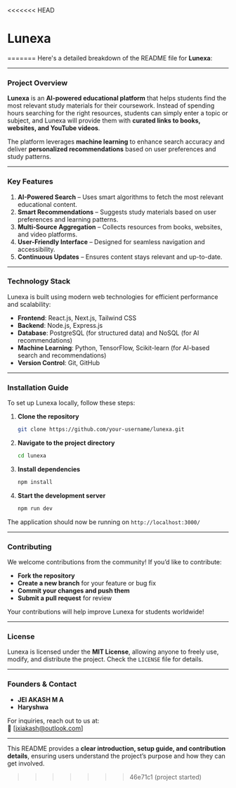 <<<<<<< HEAD
# Lunexa
=======
Here's a detailed breakdown of the README file for **Lunexa**:  

---

### **Project Overview**  
**Lunexa** is an **AI-powered educational platform** that helps students find the most relevant study materials for their coursework. Instead of spending hours searching for the right resources, students can simply enter a topic or subject, and Lunexa will provide them with **curated links to books, websites, and YouTube videos**.  

The platform leverages **machine learning** to enhance search accuracy and deliver **personalized recommendations** based on user preferences and study patterns.  

---

### **Key Features**  
1. **AI-Powered Search** – Uses smart algorithms to fetch the most relevant educational content.  
2. **Smart Recommendations** – Suggests study materials based on user preferences and learning patterns.  
3. **Multi-Source Aggregation** – Collects resources from books, websites, and video platforms.  
4. **User-Friendly Interface** – Designed for seamless navigation and accessibility.  
5. **Continuous Updates** – Ensures content stays relevant and up-to-date.  

---

### **Technology Stack**  
Lunexa is built using modern web technologies for efficient performance and scalability:  

- **Frontend**: React.js, Next.js, Tailwind CSS  
- **Backend**: Node.js, Express.js  
- **Database**: PostgreSQL (for structured data) and NoSQL (for AI recommendations)  
- **Machine Learning**: Python, TensorFlow, Scikit-learn (for AI-based search and recommendations)  
- **Version Control**: Git, GitHub  

---

### **Installation Guide**  
To set up Lunexa locally, follow these steps:  

1. **Clone the repository**  
   ```sh
   git clone https://github.com/your-username/lunexa.git
   ```
2. **Navigate to the project directory**  
   ```sh
   cd lunexa
   ```
3. **Install dependencies**  
   ```sh
   npm install
   ```
4. **Start the development server**  
   ```sh
   npm run dev
   ```  
The application should now be running on `http://localhost:3000/`  

---

### **Contributing**  
We welcome contributions from the community! If you’d like to contribute:  

- **Fork the repository**  
- **Create a new branch** for your feature or bug fix  
- **Commit your changes and push them**  
- **Submit a pull request** for review  

Your contributions will help improve Lunexa for students worldwide!  

---

### **License**  
Lunexa is licensed under the **MIT License**, allowing anyone to freely use, modify, and distribute the project. Check the `LICENSE` file for details.  

---

### **Founders & Contact**  
- **JEI AKASH M A**  
- **Haryshwa**  

For inquiries, reach out to us at:  
📧 [jxiakash@outlook.com]  

---

This README provides a **clear introduction, setup guide, and contribution details**, ensuring users understand the project’s purpose and how they can get involved.  

>>>>>>> 46e71c1 (project started)
